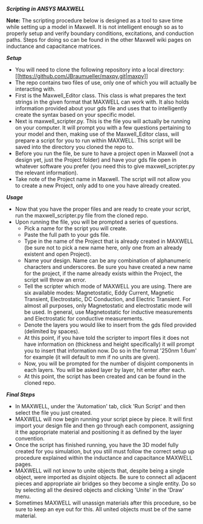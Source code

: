 ***Scripting in ANSYS MAXWELL***

**Note:** The scripting procedure below is designed as a tool to save time while setting up a model in Maxwell. It is not intelligent enough so as to properly setup and verify boundary conditions, excitations, and conduction paths. Steps for doing so can be found in the other Maxwell wiki pages on inductance and capacitance matrices.

***Setup***

  * You will need to clone the following repository into a local directory: [[https://github.com/JBraumueller/maxpy.git|maxpy]]
  * The repo contains two files of use, only one of which you will actually be interacting with.
  * First is the Maxwell_Editor class. This class is what prepares the text strings in the given format that MAXWELL can work with. It also holds information provided about your gds file and uses that to intelligently create the syntax based on your specific model.
  * Next is maxwell_scripter.py. This is the file you will actually be running on your computer. It will prompt you with a few questions pertaining to your model and then, making use of the Maxwell_Editor class, will prepare a script for you to run within MAXWELL. This script will be saved into the directory you cloned the repo to.
  * Before you run the file, be sure to have a project open in Maxwell (not a design yet, just the Project folder) and have your gds file open in whatever software you prefer (you need this to give maxwell_scripter.py the relevant information).
  * Take note of the Project name in Maxwell. The script will not allow you to create a new Project, only add to one you have already created.


***Usage***

  * Now that you have the proper files and are ready to create your script, run the maxwell_scripter.py file from the cloned repo.
  * Upon running the file, you will be prompted a series of questions.
    * Pick a name for the script you will create.
    * Paste the full path to your gds file.
    * Type in the name of the Project that is already created in MAXWELL (be sure not to pick a new name here, only one from an already existent and open Project).
    * Name your design. Name can be any combination of alphanumeric characters and underscores. Be sure you have created a new name for the project, if the name already exists within the Project, the script will throw an error.
    * Tell the scripter which mode of MAXWELL you are using. There are six available modes: Magnetostatic, Eddy Current, Magnetic Transient, Electrostatic, DC Conduction, and Electric Transient. For almost all purposes, only Magnetostatic and electrostatic mode will be used. In general, use Magnetostatic for inductive measurements and Electrostatic for conductive measurements.
    * Denote the layers you would like to insert from the gds filed provided (delimited by spaces).
    * At this point, if you have told the scripter to import files it does not have information on (thickness and height specifically) it will prompt you to insert that information now. Do so in the format '250nm 1.6um' for example (it will default to mm if no units are given).
    * Now, you will be prompted for the number of disjoint components in each layers. You will be asked layer by layer, hit enter after each.
    * At this point, the script has been created and can be found in the cloned repo.

***Final Steps***

  * In MAXWELL, under the 'Automation' tab, click 'Run Script' and then select the file you just created. 
  * MAXWELL will now begin running your script piece by piece. It will first import your design file and then go through each component, assigning it the appropriate material and positioning it as defined by the layer convention.
  * Once the script has finished running, you have the 3D model fully created for you simulation, but you still must follow the correct setup up procedure explained within the inductance and capacitance MAXWELL pages. 
  * MAXWELL will not know to unite objects that, despite being a single object, were imported as disjoint objects. Be sure to connect all adjacent pieces and appropriate air bridges so they become a single entity. Do so by selecting all the desired objects and clicking 'Unite' in the 'Draw' menu. 
  * Sometimes MAXWELL will unassign materials after this procedure, so be sure to keep an eye out for this. All united objects must be of the same material.
